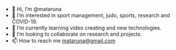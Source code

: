 - 👋 Hi, I’m @mataruna
- 👀 I’m interested in sport management, judo, sports, research and COVID-19.
- 🌱 I’m currently learning video creating and new technologies. 
- 💞️ I’m looking to collaborate on research and projects. 
- 📫 How to reach me mataruna@gmail.com

<!---
mataruna/mataruna is a ✨ special ✨ repository because its `README.md` (this file) appears on your GitHub profile.
You can click the Preview link to take a look at your changes.
--->

